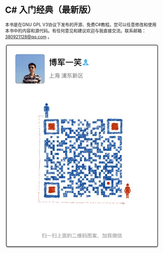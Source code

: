 # C# 入门经典（最新版） 

本书是在GNU GPL V3协议下发布的开源、免费C#教程。您可以任意修改和使用本书中的内容和源代码。有任何意见和建议欢迎与我直接交流。联系邮箱：380921128@qq.com 。

![](/assets/IMG_1858.JPG)
